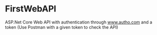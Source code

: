 # FirstWebAPI
ASP.Net Core Web API with authentication through www.autho.com and a token (Use Postman with a given token to check the API)
